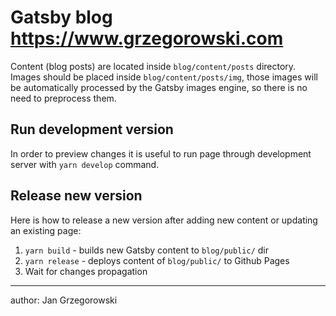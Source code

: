 # Gatsby blog https://www.grzegorowski.com

Content (blog posts) are located inside `blog/content/posts` directory.
Images should be placed inside `blog/content/posts/img`, those images will be automatically processed by the Gatsby images engine, so there is no need to preprocess them.

## Run development version

In order to preview changes it is useful to run page through development server with `yarn develop` command.

## Release new version

Here is how to release a new version after adding new content or updating an existing page:

1. `yarn build` - builds new Gatsby content to `blog/public/` dir
2. `yarn release` - deploys content of `blog/public/` to Github Pages
3. Wait for changes propagation

---

author: Jan Grzegorowski
